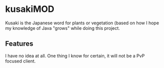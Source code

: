# kusakiMOD
Kusaki is the Japanese word for plants or vegetation (based on how I hope my knowledge of Java "grows" while doing this project.

## Features
I have no idea at all. One thing I know for certain, it will not be a PvP focused client.
